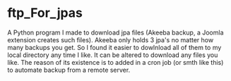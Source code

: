 # ftp_For_jpas
A Python program I made to download jpa files (Akeeba backup, a Joomla extension creates such files). Akeeba only holds 3 jpa's no matter how many backups you get. So I found it easier to dowlnload all of them to my local directory any time I like. It can be altered to download any files you like. 
The reason of its existence is to added in a cron job (or smth like this) to automate backup from a remote server.
